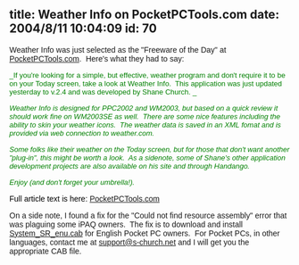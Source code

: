 title: Weather Info on PocketPCTools.com
date: 2004/8/11 10:04:09
id: 70
---
<font face="Arial">Weather Info was just selected as the "Freeware of the Day" at [PocketPCTools.com](http://www.pocketpctools.com).  Here's what they had to say:</font>

<font face="Arial" color="#008000" size="2">_If you're looking for a simple, but effective, weather program and don't require it to be on your Today screen, take a look at Weather Info.  This application was just updated yesterday to v.2.4 and was developed by Shane Church. _</font>

<font face="Arial" color="#008000" size="2">_Weather Info is designed for PPC2002 and WM2003, but based on a quick review it should work fine on WM2003SE as well.  There are some nice features including the ability to skin your weather icons.  The weather data is saved in an XML fomat and is provided via web connection to weather.com._</font>

<font face="Arial" color="#008000" size="2">_Some folks like their weather on the Today screen, but for those that don't want another "plug-in", this might be worth a look.  As a sidenote, some of Shane's other application development projects are also available on his site and through Handango._</font>

<font face="Arial" color="#008000" size="2">_Enjoy (and don't forget your umbrella!)._</font>

<font face="Arial" color="#000000">Full article text is here: [PocketPCTools.com](http://www.pocketpctools.com/modules.php?name=News&file=article&sid2=1199&mode=&order=0&thold=0&topicid=2149)</font>

<font face="Arial">On a side note, I found a fix for the "Could not find resource assembly" error that was plaguing some iPAQ owners.  The fix is to download and install [System_SR_enu.cab](handheld/pocketpc/System_SR_enu.cab) for English Pocket PC owners.  For Pocket PCs, in other languages, contact me at [support@s-church.net](mailto:support@s-church.net) and I will get you the appropriate CAB file.</font>